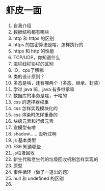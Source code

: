 #  虾皮一面

1. 自我介绍
2. 数据结构都有哪些
3. http 和 https 的区别
4. https 的加密算法是啥，怎样执行的
5. https 和 http 的性能
6. TCP/UDP，你知道什么
7. 进程线程协程的区别
8. IO，cpu了解嘛
9. 类的设计原则？
10. 多态是啥，还有哪两个（多态、继承、封装）
11. 学过 java 嘛，java 有多继承嘛
12. 数据库的事务是啥，干啥的
13. css 的选择器权重
14. css 怎样实现模块化的
15. css 渲染时怎样重叠的
16. 块级元素和行级元素
17. 盒模型有啥
18. shadow.......没听过啊
19. js 基本类型
20. ES6 知道哪些
21. js垃圾回收
22. 新生代和老生代的垃圾回收机制怎样实现的
23. 原型
24. 事件循环（做了一道出的题）
25. null 和 undefined 的区别
26. 
